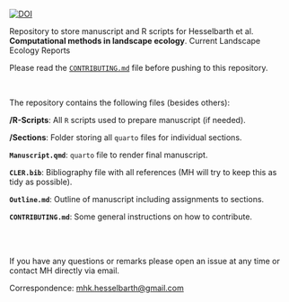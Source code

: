 [![DOI](https://img.shields.io/badge/DOI-in_preperation-blue.svg)]() 

Repository to store manuscript and R scripts for Hesselbarth et al. **Computational methods in landscape ecology**. Current Landscape Ecology Reports

Please read the [`CONTRIBUTING.md`](CONTRIBUTING.md) file before pushing to this repository.

<br/>

The repository contains the following files (besides others):

**/R-Scripts**: All `R` scripts used to prepare manuscript (if needed).

**/Sections**: Folder storing all `quarto` files for individual sections.

**`Manuscript.qmd`**: `quarto` file to render final manuscript.

**`CLER.bib`**: Bibliography file with all references (MH will try to keep this as tidy as possible).

**`Outline.md`**: Outline of manuscript including assignments to sections.

**`CONTRIBUTING.md`**: Some general instructions on how to contribute.

<br/>
<br/>

If you have any questions or remarks please open an issue at any time or contact MH directly via email.

Correspondence:
mhk.hesselbarth@gmail.com
